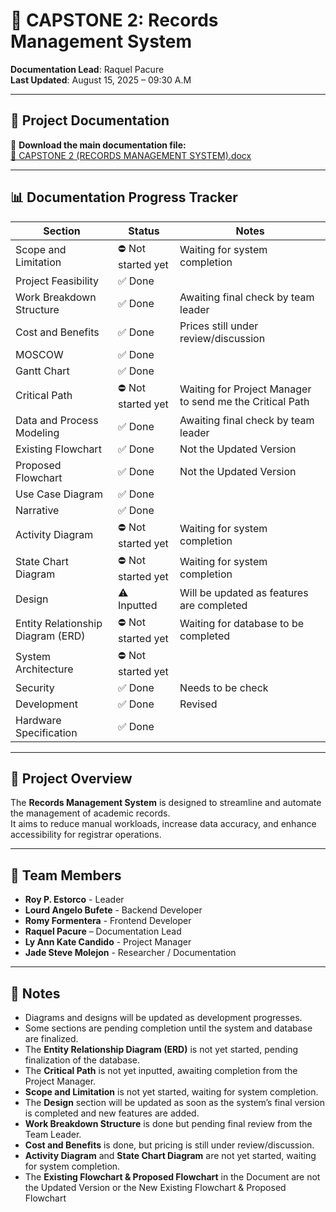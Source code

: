 # 📁 CAPSTONE 2: Records Management System

**Documentation Lead**: Raquel Pacure  
**Last Updated**: August 15, 2025 – 09:30 A.M

---

## 📄 Project Documentation

🔗 **Download the main documentation file:**  
[📎 CAPSTONE 2 (RECORDS MANAGEMENT SYSTEM).docx](https://docs.google.com/document/d/1x4wvQYwamo7RR96b6to0-e-FXHF1i5Ba/edit?usp=sharing&ouid=104714777232985337086&rtpof=true&sd=true)  

---

## 📊 Documentation Progress Tracker

| **Section**                           | **Status**          | **Notes**                                        |
|---------------------------------------|---------------------|--------------------------------------------------|
| Scope and Limitation                  | ⛔ Not started yet   | Waiting for system completion                    |
| Project Feasibility                   | ✅ Done              |                                                  |
| Work Breakdown Structure              | ✅ Done              | Awaiting final check by team leader              |
| Cost and Benefits                     | ✅ Done              | Prices still under review/discussion             |
| MOSCOW                                | ✅ Done              |                                                  |
| Gantt Chart                           | ✅ Done              |                                                  |
| Critical Path                         | ⛔ Not started yet   | Waiting for Project Manager to send me the Critical Path|
| Data and Process Modeling             | ✅ Done              | Awaiting final check by team leader              |
| Existing Flowchart                    | ✅ Done              | Not the Updated Version                          |
| Proposed Flowchart                    | ✅ Done              | Not the Updated Version                          |
| Use Case Diagram                      | ✅ Done              |                                                  |
| Narrative                             | ✅ Done              |                                                  |
| Activity Diagram                      | ⛔ Not started yet   | Waiting for system completion                    |
| State Chart Diagram                   | ⛔ Not started yet   | Waiting for system completion                    |
| Design                                | ⚠️ Inputted          | Will be updated as features are completed        |
| Entity Relationship Diagram (ERD)     | ⛔ Not started yet   | Waiting for database to be completed             |
| System Architecture                   | ⛔ Not started yet   |                                                  |
| Security                              | ✅ Done              | Needs to be check                                |
| Development                           | ✅ Done              | Revised                                          |
| Hardware Specification                | ✅ Done              |                                                  |

---

## 📌 Project Overview

The **Records Management System** is designed to streamline and automate the management of academic records.  
It aims to reduce manual workloads, increase data accuracy, and enhance accessibility for registrar operations.

---

## 👥 Team Members
- **Roy P. Estorco** - Leader
- **Lourd Angelo Bufete** - Backend Developer
- **Romy Formentera** - Frontend Developer
- **Raquel Pacure** – Documentation Lead  
- **Ly Ann Kate Candido** - Project Manager
- **Jade Steve Molejon** - Researcher / Documentation

---

## 📝 Notes

- Diagrams and designs will be updated as development progresses.  
- Some sections are pending completion until the system and database are finalized.  
- The **Entity Relationship Diagram (ERD)** is not yet started, pending finalization of the database.  
- The **Critical Path** is not yet inputted, awaiting completion from the Project Manager.  
- **Scope and Limitation** is not yet started, waiting for system completion.  
- The **Design** section will be updated as soon as the system’s final version is completed and new features are added.  
- **Work Breakdown Structure** is done but pending final review from the Team Leader.  
- **Cost and Benefits** is done, but pricing is still under review/discussion.  
- **Activity Diagram** and **State Chart Diagram** are not yet started, waiting for system completion.  
- The **Existing Flowchart & Proposed Flowchart** in the Document are not the Updated Version or the New Existing Flowchart & Proposed Flowchart

